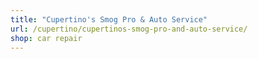 ```yaml
---
title: "Cupertino's Smog Pro & Auto Service"
url: /cupertino/cupertinos-smog-pro-and-auto-service/
shop: car repair
---
```

